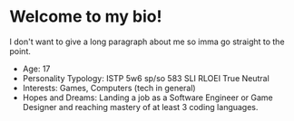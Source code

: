 # Welcome to my bio!
I don't want to give a long paragraph about me so imma go straight to the point.

- Age: 17
- Personality Typology: ISTP 5w6 sp/so 583 SLI RLOEI True Neutral
- Interests: Games, Computers (tech in general)
- Hopes and Dreams: Landing a job as a Software Engineer or Game Designer and reaching mastery of at least 3 coding languages.
